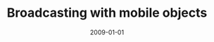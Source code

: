 ---
# Documentation: https://wowchemy.com/docs/managing-content/

title: Broadcasting with mobile objects
subtitle: ''
summary: ''
authors:
- Jacek Cichoń
- Marek Klonowski
- Zbigniew J. Gołębiewski
tags: []
categories: []
date: '2009-01-01'
lastmod: 2022-10-07T05:13:03Z
featured: false
draft: false

# Featured image
# To use, add an image named `featured.jpg/png` to your page's folder.
# Focal points: Smart, Center, TopLeft, Top, TopRight, Left, Right, BottomLeft, Bottom, BottomRight.
image:
  caption: ''
  focal_point: ''
  preview_only: false

# Projects (optional).
#   Associate this post with one or more of your projects.
#   Simply enter your project's folder or file name without extension.
#   E.g. `projects = ["internal-project"]` references `content/project/deep-learning/index.md`.
#   Otherwise, set `projects = []`.
projects: []
publishDate: '2022-10-07T05:13:02.631755Z'
publication_types:
- '4'
abstract: ''
publication: ''
---